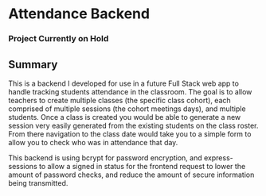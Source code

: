 # Attendance Backend

### Project Currently on Hold

## Summary

This is a backend I developed for use in a future Full Stack web app to handle tracking students attendance in the classroom. The goal is to allow teachers to create multiple classes (the specific class cohort),  each comprised of multiple sessions (the cohort meetings days), and multiple students. Once a class is created you would be able to generate a new session very easily generated from the existing students on the class roster. From there navigation to the class date would take you to a simple form to allow you to check who was in attendance that day.

This backend is using bcrypt for password encryption, and express-sessions to allow a signed in status for the frontend request to lower the amount of password checks, and reduce the amount of secure information being transmitted.

